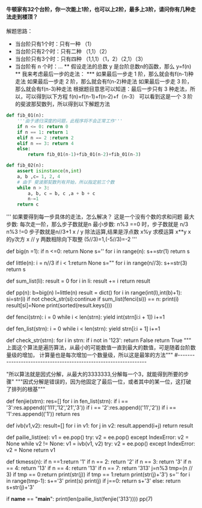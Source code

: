 #### 牛顿家有32个台阶，你一次能上1阶，也可以上2阶，最多上3阶，请问你有几种走法走到楼顶？

解题思路：
* 当台阶只有1个时：只有一种 （1）
* 当台阶只有2个时：只有二种 （1,1）（2）
* 当台阶只有3个时：只有四种  （1,1,1）（1，2）（2,1）（3）
* 当台阶有 n 个时：...
** 假设走法的总数 y 是台阶总数n的函数，那么 y=f(n)
** 我来考虑最后一步的走法：
*** 如果最后一步走 1 阶，那么就会有f(n-1)种走法
        如果最后一步走 2 阶，那么就会有f(n-2)种走法
        如果最后一步走 3 阶，那么就会有f(n-3)种走法
        根据题目意思可以知道：最后一步只有 3 种走法，所以，可以得到以下方程
        f(n)=f(n-1)+f(n-2)+f（n-3）
        可以看到这是一个 3 阶的斐波那契数列，所以得到以下解题方法

```python
def fib_01(n):
    '''由于递归深度的问题，此程序将不会正常工作'''
    if n <= 0: return 0
    if n == 1: return 1
    elif n == 2 :return 2
    elif n == 3: return 4
    else:
        return fib_01(n-1)+fib_01(n-2)+fib_01(n-3)
```

```python
def fib_02(n):
    assert isinstance(n,int)
    a, b ,c= 1, 2, 4
    # 由于 斐波那契数列有开始，所以指定前三个数
    while n > 3:
        a, b, c = b, c ,a + b + c
        n-=1
    return c
```
'''
如果要得到每一步具体的走法，怎么解决？
这是一个没有个数的求和问题
最大步数: 每次走一阶，那么步子数就是n
最小步数:  n%3 ==0 时，步子数就是 n/3   n%3 !=0 步子数就是n//3+1
x / y 	    除法运算,结果是浮点数
x%y 	    求模运算
x**y 	    x的y次方
x // y 	    两数相除向下取整 (5//3)=1,(-5//3)=-2
'''

def big(n =1):
    if n <=0: return None
    s=''
    for i in range(n):
        s+=str(1)
    return s

def little(n):
    i = n//3
    if i < 1:return None
    s=""
    for i in range(n//3):
        s+=str(3)
    return s

def sum_list(li):
    result = 0
    for i in li:
        result += i
    return result

def pp(n):
    b=big(n)
    l=little(n)
    result = dict()
    for i in range(int(l),int(b)+1):
        si=str(i)
        if not check_str(si):continue
        if sum_list(fenci(si)) == n:
            print(i)
            result[si]=None
    print(sorted(result.keys()))

def fenci(strn):
    i = 0
    while i < len(strn):
        yield int(strn[i:i + 1])
        i+=1

def fen_list(strn):
    i = 0
    while i < len(strn):
        yield strn[i:i + 1]
        i+=1


def check_str(strn):
    for i in strn:
        if i not in '123':
            return False
    return True
"""
上面这个算法是遍历算法，从最小的可能数值一直到最大的数值，可是随着台阶数量级的增加，
计算量也是每次增加一个数量级，所以这是最笨的方法"""
#-----------------------------------------------------------------


"所以算法就是因式分解，从最大的3333333,分解每一个3，就能得到所要的步骤"
"""因式分解是错误的，因为他固定了最后一位，或者其中的某一位，这打破了排列的根基"""

def fenjie(strn):
    res=[]
    for i in fen_list(strn):
        if i == '3':res.append(('111','12','21','3'))
        if i == '2':res.append(('11','2'))
        if i == '1':res.append(('1'))
    return res



def ivb(v1,v2):
    result=[]
    for i in v1:
        for j in v2:
            result.append(i+j)
    return result

def pailie_list(ee):
    v1 = ee.pop()
    try:
        v2 = ee.pop()
    except IndexError:
        v2 = None
    while v2 != None:
        v1 = ivb(v1, v2)
        try:
            v2 = ee.pop()
        except IndexError:
            v2 = None
    return v1








def tkmess(n):
    if n ==1:return '1'
    if n == 2: return '2'
    if n == 3: return '3'
    if n == 4: return '13'
    if n == 4: return '13'
    if n == 7: return '313'
    j=n%3
    tmp=(n // 3)
    if tmp == 0:return print(str(j))
    if tmp == 1:return print(str(j)+'3')
    s=''
    for i in range(tmp-1):
        s+='3'
    print(s)
    print(j)
    if j==0:
        return s+'3'
    else:
        return s+str(j)+'3'

if __name__ == "__main__":
    print(len(pailie_list(fenjie('313'))))
    pp(7)
```
